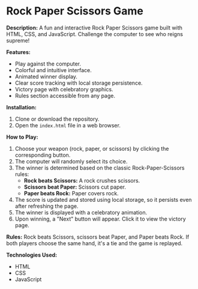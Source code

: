 # Rock Paper Scissors Game

**Description:**
A fun and interactive Rock Paper Scissors game built with HTML, CSS, and JavaScript. Challenge the computer to see who reigns supreme!

**Features:**

* Play against the computer.
* Colorful and intuitive interface.
* Animated winner display.
* Clear score tracking with local storage persistence.
* Victory page with celebratory graphics.
* Rules section accessible from any page.

**Installation:**
1. Clone or download the repository.
2. Open the `index.html` file in a web browser.

**How to Play:**
1. Choose your weapon (rock, paper, or scissors) by clicking the corresponding button.
2. The computer will randomly select its choice.
3. The winner is determined based on the classic Rock-Paper-Scissors rules:
    * **Rock beats Scissors:** A rock crushes scissors. 
    * **Scissors beat Paper:** Scissors cut paper. 
    * **Paper beats Rock:** Paper covers rock.
4. The score is updated and stored using local storage, so it persists even after refreshing the page.
5. The winner is displayed with a celebratory animation.
6. Upon winning, a "Next" button will appear. Click it to view the victory page.

**Rules:**
Rock beats Scissors, scissors beat Paper, and Paper beats Rock. If both players choose the same hand, it's a tie and the game is replayed.

**Technologies Used:**
* HTML
* CSS
* JavaScript
